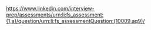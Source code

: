 https://www.linkedin.com/interview-prep/assessments/urn:li:fs_assessment:(1,a)/question/urn:li:fs_assessmentQuestion:(10009,aq9)/